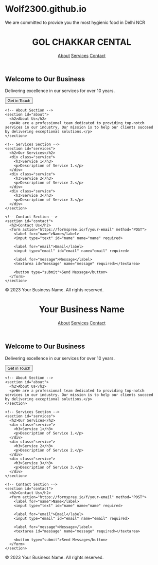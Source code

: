 # Wolf2300.github.io
We are committed to provide you the most hygienic food in Delhi NCR
<!DOCTYPE html>
<html lang="en">
<head>
  <meta charset="UTF-8">
  <meta name="viewport" content="width=device-width, initial-scale=1.0">
  <title>Professional Business Website</title>
  <link rel="stylesheet" href="styles.css">
</head>
<body>
  <!-- Header Section -->
  <header>
    <h1>GOL CHAKKAR CENTAL</h1>
    <nav>
      <a href="#about">About</a>
      <a href="#services">Services</a>
      <a href="#contact">Contact</a>
    </nav>
  </header>

  <!-- Main Content -->
  <main>
    <!-- Hero Section -->
    <section id="hero">
      <h2>Welcome to Our Business</h2>
      <p>Delivering excellence in our services for over 10 years.</p>
      <button onclick="document.getElementById('contact').scrollIntoView()">Get in Touch</button>
    </section>

    <!-- About Section -->
    <section id="about">
      <h2>About Us</h2>
      <p>We are a professional team dedicated to providing top-notch services in our industry. Our mission is to help our clients succeed by delivering exceptional solutions.</p>
    </section>

    <!-- Services Section -->
    <section id="services">
      <h2>Our Services</h2>
      <div class="service">
        <h3>Service 1</h3>
        <p>Description of Service 1.</p>
      </div>
      <div class="service">
        <h3>Service 2</h3>
        <p>Description of Service 2.</p>
      </div>
      <div class="service">
        <h3>Service 3</h3>
        <p>Description of Service 3.</p>
      </div>
    </section>

    <!-- Contact Section -->
    <section id="contact">
      <h2>Contact Us</h2>
      <form action="https://formspree.io/f/your-email" method="POST">
        <label for="name">Name</label>
        <input type="text" id="name" name="name" required>
        
        <label for="email">Email</label>
        <input type="email" id="email" name="email" required>
        
        <label for="message">Message</label>
        <textarea id="message" name="message" required></textarea>
        
        <button type="submit">Send Message</button>
      </form>
    </section>
  </main>

  <!-- Footer -->
  <footer>
    <p>&copy; 2023 Your Business Name. All rights reserved.</p>
  </footer>
</body>
</html>
<!DOCTYPE html>
<html lang="en">
<head>
  <meta charset="UTF-8">
  <meta name="viewport" content="width=device-width, initial-scale=1.0">
  <title>Professional Business Website</title>
  <link rel="stylesheet" href="styles.css">
</head>
<body>
  <!-- Header Section -->
  <header>
    <h1>Your Business Name</h1>
    <nav>
      <a href="#about">About</a>
      <a href="#services">Services</a>
      <a href="#contact">Contact</a>
    </nav>
  </header>

  <!-- Main Content -->
  <main>
    <!-- Hero Section -->
    <section id="hero">
      <h2>Welcome to Our Business</h2>
      <p>Delivering excellence in our services for over 10 years.</p>
      <button onclick="document.getElementById('contact').scrollIntoView()">Get in Touch</button>
    </section>

    <!-- About Section -->
    <section id="about">
      <h2>About Us</h2>
      <p>We are a professional team dedicated to providing top-notch services in our industry. Our mission is to help our clients succeed by delivering exceptional solutions.</p>
    </section>

    <!-- Services Section -->
    <section id="services">
      <h2>Our Services</h2>
      <div class="service">
        <h3>Service 1</h3>
        <p>Description of Service 1.</p>
      </div>
      <div class="service">
        <h3>Service 2</h3>
        <p>Description of Service 2.</p>
      </div>
      <div class="service">
        <h3>Service 3</h3>
        <p>Description of Service 3.</p>
      </div>
    </section>

    <!-- Contact Section -->
    <section id="contact">
      <h2>Contact Us</h2>
      <form action="https://formspree.io/f/your-email" method="POST">
        <label for="name">Name</label>
        <input type="text" id="name" name="name" required>
        
        <label for="email">Email</label>
        <input type="email" id="email" name="email" required>
        
        <label for="message">Message</label>
        <textarea id="message" name="message" required></textarea>
        
        <button type="submit">Send Message</button>
      </form>
    </section>
  </main>

  <!-- Footer -->
  <footer>
    <p>&copy; 2023 Your Business Name. All rights reserved.</p>
  </footer>
</body>
</html>
